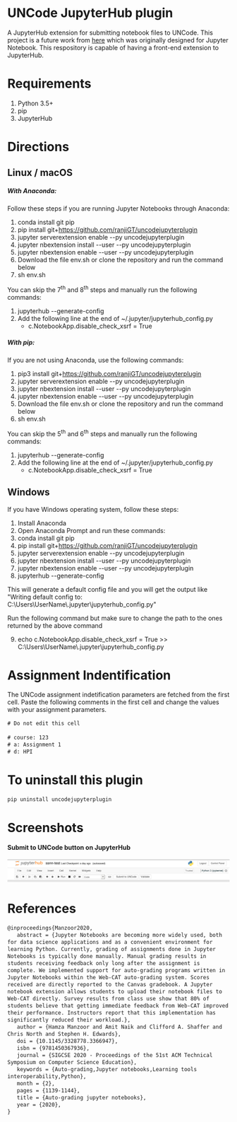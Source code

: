 # UNCode JupyterHub plugin
A JupyterHub extension for submitting notebook files to UNCode. This project is a future work from [here](https://github.com/CSSPLICE/webcatjupyterplugin) which was originally designed for Jupyter Notebook. This respository is capable of having a front-end extension to JupyterHub. 

# Requirements

1. Python 3.5+
2. pip
3. JupyterHub

# Directions

## Linux / macOS

##### With Anaconda:
Follow these steps if you are running Jupyter Notebooks through Anaconda:

1. conda install git pip
2. pip install git+https://github.com/ranjiGT/uncodejupyterplugin
3. jupyter serverextension enable --py uncodejupyterplugin
4. jupyter nbextension install --user --py uncodejupyterplugin
5. jupyter nbextension enable --user --py uncodejupyterplugin
7. Download the file env.sh or clone the repository and run the command below
8. sh env.sh

You can skip the 7<sup>th</sup> and 8<sup>th</sup> steps and manually run the following commands:
1. jupyterhub --generate-config
2. Add the following line at the end of ~/.jupyter/jupyterhub_config.py
    - c.NotebookApp.disable_check_xsrf = True 
    
##### With pip:

If you are not using Anaconda, use the following commands:

1. pip3 install git+https://github.com/ranjiGT/uncodejupyterplugin
2. jupyter serverextension enable --py uncodejupyterplugin
3. jupyter nbextension install --user --py uncodejupyterplugin
4. jupyter nbextension enable --user --py uncodejupyterplugin
5. Download the file env.sh or clone the repository and run the command below
6. sh env.sh


You can skip the 5<sup>th</sup> and 6<sup>th</sup> steps and manually run the following commands:
1. jupyterhub --generate-config
2. Add the following line at the end of ~/.jupyter/jupyterhub_config.py
    - c.NotebookApp.disable_check_xsrf = True 
    
## Windows

If you have Windows operating system, follow these steps:

1. Install Anaconda
2. Open Anaconda Prompt and run these commands:
3. conda install git pip
4. pip install git+https://github.com/ranjiGT/uncodejupyterplugin
5. jupyter serverextension enable --py uncodejupyterplugin
6. jupyter nbextension install --user --py uncodejupyterplugin
7. jupyter nbextension enable --user --py uncodejupyterplugin
8. jupyterhub --generate-config

This will generate a default config file and you will get the output like "Writing default config to: C:\Users\UserName\\.jupyter\jupyterhub_config.py"

Run the following command but make sure to change the path to the ones returned by the above command

9. echo c.NotebookApp.disable_check_xsrf = True >> C:\Users\UserName\\.jupyter\jupyterhub_config.py



# Assignment Indentification

The UNCode assignment indetification parameters are fetched from the first cell. Paste the following comments in the first cell and change the values with your assignment parameters.

    # Do not edit this cell

    # course: 123
    # a: Assignment 1
    # d: HPI

# To uninstall this plugin

```
pip uninstall uncodejupyterplugin
```

# Screenshots

#### Submit to UNCode button on JupyterHub
!["Submit to UNCode button"](screens/submit_button.jpeg "Submit to UNCode button")

# References

```
@inproceedings{Manzoor2020,
   abstract = {Jupyter Notebooks are becoming more widely used, both for data science applications and as a convenient environment for learning Python. Currently, grading of assignments done in Jupyter Notebooks is typically done manually. Manual grading results in students receiving feedback only long after the assignment is complete. We implemented support for auto-grading programs written in Jupyter Notebooks within the Web-CAT auto-grading system. Scores received are directly reported to the Canvas gradebook. A Jupyter notebook extension allows students to upload their notebook files to Web-CAT directly. Survey results from class use show that 80% of students believe that getting immediate feedback from Web-CAT improved their performance. Instructors report that this implementation has significantly reduced their workload.},
   author = {Hamza Manzoor and Amit Naik and Clifford A. Shaffer and Chris North and Stephen H. Edwards},
   doi = {10.1145/3328778.3366947},
   isbn = {9781450367936},
   journal = {SIGCSE 2020 - Proceedings of the 51st ACM Technical Symposium on Computer Science Education},
   keywords = {Auto-grading,Jupyter notebooks,Learning tools interoperability,Python},
   month = {2},
   pages = {1139-1144},
   title = {Auto-grading jupyter notebooks},
   year = {2020},
}

```
